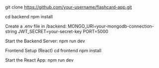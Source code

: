 git clone https://github.com/your-username/flashcard-app.git

cd backend
npm install

Create a .env file in /backend:
MONGO_URI=your-mongodb-connection-string
JWT_SECRET=your-secret-key
PORT=5000

Start the Backend Server:
npm run dev

 Frontend Setup (React)
 cd frontend
npm install

Start the React App:
npm run dev
